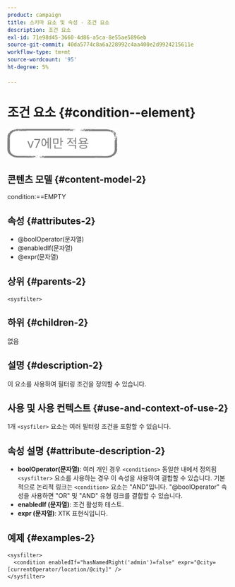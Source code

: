 ```yaml
---
product: campaign
title: 스키마 요소 및 속성 - 조건 요소
description: 조건 요소
exl-id: 71e98d45-3660-4d86-a5ca-8e55ae5896eb
source-git-commit: 40da5774c8a6a228992c4aa400e2d9924215611e
workflow-type: tm+mt
source-wordcount: '95'
ht-degree: 5%

---
```


# 조건 요소 {#condition--element}

![](../../../assets/v7-only.svg)

## 콘텐츠 모델 {#content-model-2}

condition:==EMPTY

## 속성 {#attributes-2}

* @boolOperator(문자열)
* @enabledIf(문자열)
* @expr(문자열)

## 상위 {#parents-2}

`<sysfilter>`

## 하위 {#children-2}

없음

## 설명 {#description-2}

이 요소를 사용하여 필터링 조건을 정의할 수 있습니다.

## 사용 및 사용 컨텍스트 {#use-and-context-of-use-2}

1개 `<sysfiler>`  요소는 여러 필터링 조건을 포함할 수 있습니다.

## 속성 설명 {#attribute-description-2}

* **boolOperator(문자열)**: 여러 개인 경우 `<conditions>` 동일한 내에서 정의됨  `<sysfilter>` 요소를 사용하는 경우 이 속성을 사용하여 결합할 수 있습니다. 기본적으로 논리적 링크는 `<condition>` 요소는 &quot;AND&quot;입니다. &quot;@boolOperator&quot; 속성을 사용하면 &quot;OR&quot; 및 &quot;AND&quot; 유형 링크를 결합할 수 있습니다.
* **enabledIf (문자열)**: 조건 활성화 테스트.
* **expr (문자열)**: XTK 표현식입니다.

## 예제 {#examples-2}

```
<sysfilter>
  <condition enabledIf="hasNamedRight('admin')=false" expr="@city=[currentOperator/location/@city]" />
</sysfilter>
```
